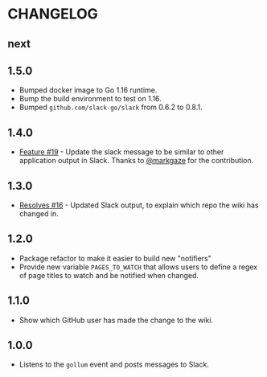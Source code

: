 # CHANGELOG

## next

## 1.5.0

- Bumped docker image to Go 1.16 runtime.
- Bump the build environment to test on 1.16.
- Bumped `github.com/slack-go/slack` from 0.6.2 to 0.8.1.

## 1.4.0

- [Feature #19](https://github.com/benmatselby/gollum-page-watcher-action/pull/19) - Update the slack message to be similar to other application output in Slack. Thanks to [@markgaze](https://github.com/markgaze) for the contribution.

## 1.3.0

- [Resolves #16](https://github.com/benmatselby/gollum-page-watcher-action/issues/16) - Updated Slack output, to explain which repo the wiki has changed in.

## 1.2.0

- Package refactor to make it easier to build new "notifiers"
- Provide new variable `PAGES_TO_WATCH` that allows users to define a regex of page titles to watch and be notified when changed.

## 1.1.0

- Show which GitHub user has made the change to the wiki.

## 1.0.0

- Listens to the `gollum` event and posts messages to Slack.
